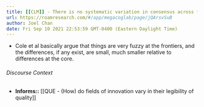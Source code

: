 ```yaml
---
title: [[CLM]] - There is no systematic variation in consensus across fields on judging quality of contributions to research frontiers - [[@coleHierarchySciences1983]]
url: https://roamresearch.com/#/app/megacoglab/page/jQArsvSuB
author: Joel Chan
date: Fri Sep 10 2021 22:53:59 GMT-0400 (Eastern Daylight Time)
---
```


- Cole et al basically argue that things are very fuzzy at the frontiers, and the differences, if any exist, are small, much smaller relative to differences at the core.

###### Discourse Context

- **Informs::** [[QUE - (How) do fields of innovation vary in their legibility of quality]]
